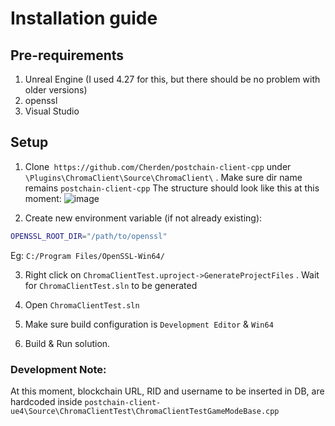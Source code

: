 
# Installation guide


## Pre-requirements

1. Unreal Engine (I used 4.27 for this, but there should be no problem with older versions)
2. openssl
3. Visual Studio

  

## Setup

1. Clone` https://github.com/Cherden/postchain-client-cpp` under `\Plugins\ChromaClient\Source\ChromaClient\` .
Make sure dir name remains `postchain-client-cpp`
The structure should look like this at this moment: 
![image](https://user-images.githubusercontent.com/85849035/140369944-0f6673a5-8ff0-4a06-b97d-a1ae08dc9517.png)

2. Create new environment variable (if not already existing):

```sh
OPENSSL_ROOT_DIR="/path/to/openssl"
```
Eg: `C:/Program Files/OpenSSL-Win64/`

3. Right click on `ChromaClientTest.uproject->GenerateProjectFiles` . Wait for `ChromaClientTest.sln` to be generated

5. Open `ChromaClientTest.sln`
6. Make sure build configuration is `Development Editor`  & `Win64`	
7. Build & Run solution.

### Development Note: 
At this moment, blockchain URL, RID and username to be inserted in DB, are hardcoded inside `postchain-client-ue4\Source\ChromaClientTest\ChromaClientTestGameModeBase.cpp`
